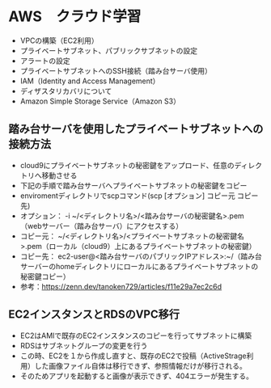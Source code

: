 # AWS　クラウド学習
- VPCの構築（EC2利用）
- プライベートサブネット、パブリックサブネットの設定
- アラートの設定
- プライベートサブネットへのSSH接続（踏み台サーバ使用）
- IAM（Identity and Access Management）
- ディザスタリカバリについて
- Amazon Simple Storage Service（Amazon S3）

## 踏み台サーバを使用したプライベートサブネットへの接続方法
- cloud9にプライベートサブネットの秘密鍵をアップロード、任意のディレクトリへ移動させる
- 下記の手順で踏み台サーバへプライベートサブネットの秘密鍵をコピー
- enviromentディレクトリでscpコマンド(scp [オプション] コピー元 コピー先)
- オプション： -i ~/<ディレクトリ名>/<踏み台サーバの秘密鍵名>.pem（webサーバー（踏み台サーバ）にアクセスする）
- コピー元： ~/<ディレクトリ名>/<プライベートサブネットの秘密鍵名>.pem（ローカル（cloud9）上にあるプライベートサブネットの秘密鍵）
- コピー先： ec2-user@<踏み台サーバのパブリックIPアドレス>:~/（踏み台サーバーのhomeディレクトリにローカルにあるプライベートサブネットの秘密鍵コピー）
- 参考：https://zenn.dev/tanoken729/articles/f11e29a7ec2c6d

## EC2インスタンスとRDSのVPC移行
- EC2はAMIで既存のEC2インスタンスのコピーを行ってサブネットに構築
- RDSはサブネットグループの変更を行う
- この時、EC2を１から作成し直すと、既存のEC2で投稿（ActiveStrage利用）した画像ファイル自体は移行できず、参照情報だけが移行される。
- そのためアプリを起動すると画像が表示できず、404エラーが発生する。
